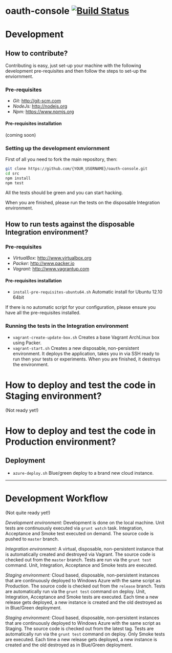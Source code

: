 oauth-console [![Build Status](https://travis-ci.org/bettiolo/oauth-console.svg?branch=master)](https://travis-ci.org/bettiolo/oauth-console)
=============

# Development

## How to contribute?

Contributing is easy, just set-up your machine with the following development pre-requisites and then follow the steps to set-up the enviornment.

### Pre-requisites

- *Git:* http://git-scm.com
- *NodeJs:* http://nodejs.org
- *Npm:* https://www.npmjs.org

#### Pre-requisites installation

(coming soon)

### Setting up the development enviornment

First of all you need to fork the main repository, then:
```bash
git clone https://github.com/{YOUR_USERNAME}/oauth-console.git
cd src
npm install
npm test
```
All the tests should be green and you can start hacking. 

When you are finished, please run the tests on the disposable Integration environment.

## How to run tests against the disposable Integration environment?

### Pre-requisites

- *VirtualBox:* http://www.virtualbox.org
- *Packer:* http://www.packer.io
- *Vagrant:* http://www.vagrantup.com

#### Pre-requisites installation

- `install-pre-requisites-ubuntu64.sh` Automatic install for Ubuntu 12.10 64bit

If there is no automatic script for your configuration, please ensure you have all the pre-requisites installed.

### Running the tests in the Integration environment

- `vagrant-create-update-box.sh` Creates a base Vagrant ArchLinux box using Packer.
- `vagrant-start.sh` Creates a new disposable, non-persistent environment. It deploys the application, takes you in via SSH ready to run then your tests or experiments. When you are finished, it destroys the environment.

# How to deploy and test the code in Staging environment?

(Not ready yet!)

# How to deploy and test the code in Production environment?

## Deployment

- `azure-deploy.sh` Blue/green deploy to a brand new cloud instance.

- - -

# Development Workflow 

(Not quite ready yet!)

*Development environment:* Development is done on the local machine. Unit tests are continuously executed via `grunt watch` task. Integration, Acceptance and Smoke test executed on demand. The source code is pushed to `master` branch.

*Integration environment:* A virtual, disposable, non-persistent instance that is automatically created and destroyed via Vagrant. The source code is checked out from the `master` branch. Tests are run via the `grunt test` command. Unit, Integration, Acceptance and Smoke tests are executed.

*Staging environment:* Cloud based, disposable, non-persistent instances that are continuously deployed to Windows Azure with the same script as Production. The source code is checked out from the `release` branch. Tests are automatically run via the `grunt test` command on deploy. Unit, Integration, Acceptance and Smoke tests are executed. Each time a new release gets deployed, a new instance is created and the old destroyed as in Blue/Green deployment.

*Staging environment:* Cloud based, disposable, non-persistent instances that are continuously deployed to Windows Azure with the same script as Staging. The source code is checked out from the latest tag. Tests are automatically run via the `grunt test` command on deploy. Only Smoke tests are executed. Each time a new release gets deployed, a new instance is created and the old destroyed as in Blue/Green deployment.
